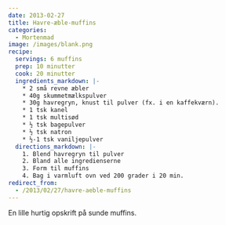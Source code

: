 ```yaml
---
date: 2013-02-27
title: Havre-æble-muffins
categories:
  - Mortenmad
image: /images/blank.png
recipe:
  servings: 6 muffins
  prep: 10 minutter
  cook: 20 minutter
  ingredients_markdown: |-
    * 2 små revne æbler
    * 40g skummetmælkspulver
    * 30g havregryn, knust til pulver (fx. i en kaffekværn).
    * 1 tsk kanel
    * 1 tsk multisød
    * ½ tsk bagepulver
    * ½ tsk natron
    * ½-1 tsk vaniljepulver
  directions_markdown: |-
    1. Blend havregryn til pulver
    2. Bland alle ingredienserne
    3. Form til muffins
    4. Bag i varmluft ovn ved 200 grader i 20 min.
redirect_from:
  - /2013/02/27/havre-aeble-muffins
---
```


En lille hurtig opskrift på sunde muffins.
